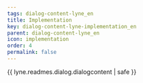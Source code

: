 ```yaml
---
tags: dialog-content-lyne_en
title: Implementation
key: dialog-content-lyne-implementation_en
parent: dialog-content-lyne_en
icon: implementation
order: 4
permalink: false  
---
```

{{ lyne.readmes.dialog.dialogcontent | safe }}


